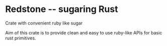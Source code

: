 # Redstone -- sugaring Rust

Crate with convenient ruby like sugar

Aim of this crate is to provide clean and easy to use ruby-like APIs for basic rust primitives.